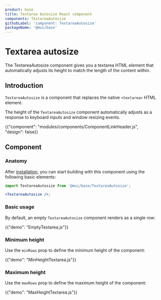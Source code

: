 ```yaml
---
product: base
title: Textarea Autosize React component
components: TextareaAutosize
githubLabel: 'component: TextareaAutosize'
packageName: '@mui/base'
---
```


# Textarea autosize

<p class="description">The TextareaAutosize component gives you a textarea HTML element that automatically adjusts its height to match the length of the content within.</p>

## Introduction

`TextareaAutosize` is a component that replaces the native `<textarea>` HTML element.

The height of the `TextareaAutosize` component automatically adjusts as a response to keyboard inputs and window resizing events.

{{"component": "modules/components/ComponentLinkHeader.js", "design": false}}

## Component

### Anatomy

After [installation](/base/getting-started/installation/), you can start building with this component using the following basic elements:

```jsx
import TextareaAutosize from '@mui/base/TextareaAutosize';

<TextareaAutosize />;
```

### Basic usage

By default, an empty `TextareaAutosize` component renders as a single row:

{{"demo": "EmptyTextarea.js"}}

### Minimum height

Use the `minRows` prop to define the minimum height of the component:

{{"demo": "MinHeightTextarea.js"}}

### Maximum height

Use the `maxRows` prop to define the maximum height of the component:

{{"demo": "MaxHeightTextarea.js"}}
